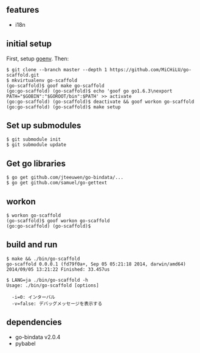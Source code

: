 features
--------

* i18n

initial setup
-------------

First, setup [goenv](https://bitbucket.org/ymotongpoo/goenv). Then:

    $ git clone --branch master --depth 1 https://github.com/MiCHiLU/go-scaffold.git
    $ mkvirtualenv go-scaffold
    (go-scaffold)$ goof make go-scaffold
    (go:go-scaffold) (go-scaffold)$ echo 'goof go go1.6.3\nexport PATH="$GOBIN":"$GOROOT/bin":$PATH' >> activate
    (go:go-scaffold) (go-scaffold)$ deactivate && goof workon go-scaffold
    (go:go-scaffold) (go-scaffold)$ make setup

## Set up submodules

    $ git submodule init
    $ git submodule update

## Get go libraries

    $ go get github.com/jteeuwen/go-bindata/...
    $ go get github.com/samuel/go-gettext

workon
------

    $ workon go-scaffold
    (go-scaffold)$ goof workon go-scaffold
    (go:go-scaffold) (go-scaffold)$

build and run
-------------

    $ make && ./bin/go-scaffold
    go-scaffold 0.0.0.1 (fd79f0a+, Sep 05 05:21:18 2014, darwin/amd64)
    2014/09/05 13:21:22 Finished: 33.457us

    $ LANG=ja ./bin/go-scaffold -h
    Usage: ./bin/go-scaffold [options]

      -i=0: インターバル
      -v=false: デバッグメッセージを表示する

dependencies
------------

* go-bindata v2.0.4
* pybabel
